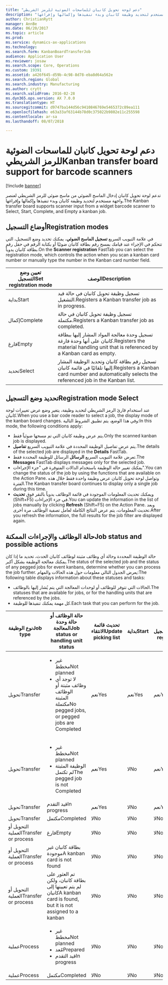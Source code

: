 ```yaml
---
title: "دعم لوحة تحويل كانبان للماسحات الضوئية للرمز الشريطي"
description: "تدعم لوحة تحويل كانبان‬ إدخال الماسح الضوئي من ماسح ضوئي للرمز الشريطي لعنصر واجهة مستخدم لتحديد وظيفة كانبان وبدء تنفيذها وإكمالها وإفراغها."
author: ChristianRytt
manager: AnnBe
ms.date: 06/20/2017
ms.topic: article
ms.prod: 
ms.service: dynamics-ax-applications
ms.technology: 
ms.search.form: KanbanBoardTransferJob
audience: Application User
ms.reviewer: josaw
ms.search.scope: Core, Operations
ms.custom: 19391
ms.assetid: a426f645-d59b-4c98-8d78-eba8d64a562e
ms.search.region: Global
ms.search.industry: Manufacturing
ms.author: crytt
ms.search.validFrom: 2016-02-28
ms.dyn365.ops.version: AX 7.0.0
ms.translationtype: HT
ms.sourcegitcommit: d9747ba144d56c9410846769e5465372c89ea111
ms.openlocfilehash: e63a33af63144b78d0c375022b9802e11c255598
ms.contentlocale: ar-sa
ms.lasthandoff: 08/07/2018

---
```


# <a name="kanban-transfer-board-support-for-barcode-scanners"></a><span data-ttu-id="11c39-103">دعم لوحة تحويل كانبان للماسحات الضوئية للرمز الشريطي</span><span class="sxs-lookup"><span data-stu-id="11c39-103">Kanban transfer board support for barcode scanners</span></span>

[!include [banner](../includes/banner.md)]

<span data-ttu-id="11c39-104">تدعم لوحة تحويل كانبان‬ إدخال الماسح الضوئي من ماسح ضوئي للرمز الشريطي لعنصر واجهة مستخدم لتحديد وظيفة كانبان وبدء تنفيذها وإكمالها وإفراغها.</span><span class="sxs-lookup"><span data-stu-id="11c39-104">The Kanban transfer board supports scanner input from a widget barcode scanner to Select, Start, Complete, and Empty a kanban job.</span></span>

<a name="registration-modes"></a><span data-ttu-id="11c39-105">أوضاع التسجيل</span><span class="sxs-lookup"><span data-stu-id="11c39-105">Registration modes</span></span>
------------------

<span data-ttu-id="11c39-106">في علامة التبويب السريع **تسجيل الماسح الضوئي**، يمكنك تحديد وضع التسجيل، التي تتحكم في الإجراء عند قيامك بمسح رقم بطاقة كانبان ضوئيًا أو بكتابة الرقم في حقل رقم بطاقة كانبان يدوياً.</span><span class="sxs-lookup"><span data-stu-id="11c39-106">On the **Scanner registration** FastTab you can select the registration mode, which controls the action when you scan a kanban card number or manually type the number in the Kanban card number field.</span></span>

| <span data-ttu-id="11c39-107">تعيين وضع التسجيل</span><span class="sxs-lookup"><span data-stu-id="11c39-107">Set registration mode</span></span> | <span data-ttu-id="11c39-108">الوصف</span><span class="sxs-lookup"><span data-stu-id="11c39-108">Description</span></span>                                                                                     |
|-----------------------|-------------------------------------------------------------------------------------------------|
| <span data-ttu-id="11c39-109">بداية</span><span class="sxs-lookup"><span data-stu-id="11c39-109">Start</span></span>                 | <span data-ttu-id="11c39-110">تسجيل وظيفة تحويل كانبان في حالة قيد التشغيل.</span><span class="sxs-lookup"><span data-stu-id="11c39-110">Registers a Kanban transfer job as in progress.</span></span>                                                 |
| <span data-ttu-id="11c39-111">إكمال</span><span class="sxs-lookup"><span data-stu-id="11c39-111">Complete</span></span>              | <span data-ttu-id="11c39-112">تسجيل وظيفة تحويل كانبان في حالة مكتملة.</span><span class="sxs-lookup"><span data-stu-id="11c39-112">Registers a Kanban transfer job as completed.</span></span>                                                   |
| <span data-ttu-id="11c39-113">فارغ</span><span class="sxs-lookup"><span data-stu-id="11c39-113">Empty</span></span>                 | <span data-ttu-id="11c39-114">تسجيل وحدة معالجة المواد المشار إليها ببطاقة كانبان على أنها وحدة فارغة.</span><span class="sxs-lookup"><span data-stu-id="11c39-114">Registers the material handling unit that is referenced by a Kanban card as empty.</span></span>              |
| <span data-ttu-id="11c39-115">تحديد</span><span class="sxs-lookup"><span data-stu-id="11c39-115">Select</span></span>                | <span data-ttu-id="11c39-116">تسجيل رقم بطاقة كانبان وتحديد الوظيفة المشار إليها تلقائيًا في قائمة كانبان.</span><span class="sxs-lookup"><span data-stu-id="11c39-116">Registers a Kanban card number and automatically selects the referenced job in the Kanban list.</span></span> |

 
<a name="registration-mode-select"></a><span data-ttu-id="11c39-117">تحديد وضع التسجيل</span><span class="sxs-lookup"><span data-stu-id="11c39-117">Registration mode Select</span></span>
------------------------

<span data-ttu-id="11c39-118">عند استخدام قارئ الرمز الشريطي لتحديد وظيفة، يتغير وضع عرض تغييرات لوحة كانبان.</span><span class="sxs-lookup"><span data-stu-id="11c39-118">When you use a bar code reader to select a job, the display mode of the kanban board changes.</span></span> <span data-ttu-id="11c39-119">وفي هذا الوضع، يتم تطبيق الشروط التالية:</span><span class="sxs-lookup"><span data-stu-id="11c39-119">In this mode, the following conditions apply:</span></span>

-   <span data-ttu-id="11c39-120">يتم عرض وظيفة كانبان التي تم مسحها ضوئياً فقط.</span><span class="sxs-lookup"><span data-stu-id="11c39-120">Only the scanned kanban job is displayed.</span></span>
-   <span data-ttu-id="11c39-121">يتم عرض تفاصيل الوظيفة المحددة في علامة التبويب السريع **تفاصيل**.</span><span class="sxs-lookup"><span data-stu-id="11c39-121">The details of the selected job are displayed in the **Details** FastTab.</span></span>
-   <span data-ttu-id="11c39-122">تعرض علامة التبويب السريع **الرسائل** الرسائل للوظيفة المحددة فقط.</span><span class="sxs-lookup"><span data-stu-id="11c39-122">The **Messages** FastTab displays messages only for the selected job.</span></span>
-   <span data-ttu-id="11c39-123">يمكنك تغيير حالة الوظيفة باستخدام الدالات المتوفرة في "جزء الإجراءات".</span><span class="sxs-lookup"><span data-stu-id="11c39-123">You can change the status of the job by using the functions that are available on the Action Pane.</span></span> <span data-ttu-id="11c39-124">وتواصل لوحة تحويل كانبان عرض وظيفة واحدة فقط خلال هذه الفترة.</span><span class="sxs-lookup"><span data-stu-id="11c39-124">The Kanban transfer board continues to display only a single job during this time.</span></span>
-   <span data-ttu-id="11c39-125">ويمكنك تحديث المعلومات الموجودة في قائمة الوظائف يدوياً بالنقر فوق **تحديث** ‏(Shift+F5) في جزء الإجراءات.</span><span class="sxs-lookup"><span data-stu-id="11c39-125">You can update the information in the list of jobs manually by clicking **Refresh** (Shift+F5) on the Action Pane.</span></span> <span data-ttu-id="11c39-126">وبعد تحديث المعلومات، يتم عرض النتائج الكاملة لعامل تصفية الوظائف مرة أخرى.</span><span class="sxs-lookup"><span data-stu-id="11c39-126">After you refresh the information, the full results for the job filter are displayed again.</span></span>

## <a name="job-status-and-possible-actions"></a><span data-ttu-id="11c39-127">حالة الوظائف والإجراءات الممكنة</span><span class="sxs-lookup"><span data-stu-id="11c39-127">Job status and possible actions</span></span>
<span data-ttu-id="11c39-128">حالة الوظيفة المحددة وحالة أي وظائف مثبتة لوظائف كانبان الحدث، تحديد ما إذا كان يمكنك معالجة الوظيفة بشكل أكبر.</span><span class="sxs-lookup"><span data-stu-id="11c39-128">The status of the selected job and the status of any pegged jobs for event kanbans, determine whether you can process the job further.</span></span> <span data-ttu-id="11c39-129">يعرض الجدول التالي معلومات حول هذه الحالات والمهام:</span><span class="sxs-lookup"><span data-stu-id="11c39-129">The following table displays information about these statuses and tasks:</span></span>
-   <span data-ttu-id="11c39-130">الحالات التي تتوفر للوظائف أو لوحدات المعالجة التي يتم يُشار إليها بالوظائف.</span><span class="sxs-lookup"><span data-stu-id="11c39-130">The statuses that are available for jobs, or for the handling units that are referenced by the jobs.</span></span>
-   <span data-ttu-id="11c39-131">كل مهمة يمكنك تنفيذها للوظيفة.</span><span class="sxs-lookup"><span data-stu-id="11c39-131">Each task that you can perform for the job.</span></span>

<table>
<colgroup>
<col width="12%" />
<col width="12%" />
<col width="12%" />
<col width="12%" />
<col width="12%" />
<col width="12%" />
<col width="12%" />
<col width="12%" />
</colgroup>
<thead>
<tr class="header">
<th><span data-ttu-id="11c39-132">نوع الوظيفة</span><span class="sxs-lookup"><span data-stu-id="11c39-132">Job type</span></span></th>
<th><span data-ttu-id="11c39-133">حالة الوظائف أو حالة وحدة المعالجة</span><span class="sxs-lookup"><span data-stu-id="11c39-133">Job status or handling unit status</span></span></th>
<th><span data-ttu-id="11c39-134">تحديث قائمة الانتقاء</span><span class="sxs-lookup"><span data-stu-id="11c39-134">Update picking list</span></span></th>
<th><span data-ttu-id="11c39-135">بداية</span><span class="sxs-lookup"><span data-stu-id="11c39-135">Start</span></span></th>
<th><span data-ttu-id="11c39-136">تحديث التسجيل</span><span class="sxs-lookup"><span data-stu-id="11c39-136">Update registration</span></span></th>
<th><span data-ttu-id="11c39-137">إكمال</span><span class="sxs-lookup"><span data-stu-id="11c39-137">Complete</span></span></th>
<th><span data-ttu-id="11c39-138">فارغ</span><span class="sxs-lookup"><span data-stu-id="11c39-138">Empty</span></span></th>
<th><span data-ttu-id="11c39-139">إنشاء كانبان للأحداث</span><span class="sxs-lookup"><span data-stu-id="11c39-139">Create event kanbans</span></span></th>
</tr>
</thead>
<tbody>
<tr class="odd">
<td><span data-ttu-id="11c39-140">تحويل</span><span class="sxs-lookup"><span data-stu-id="11c39-140">Transfer</span></span></td>
<td><ul>
<li><span data-ttu-id="11c39-141">غير مخطط</span><span class="sxs-lookup"><span data-stu-id="11c39-141">Not planned</span></span></li>
<li><span data-ttu-id="11c39-142">لا توجد أي وظائف مثبتة أو الوظائف المثبتة مكتملة</span><span class="sxs-lookup"><span data-stu-id="11c39-142">No pegged jobs, or pegged jobs are Completed</span></span></li>
</ul></td>
<td><span data-ttu-id="11c39-143">نعم</span><span class="sxs-lookup"><span data-stu-id="11c39-143">Yes</span></span></td>
<td><span data-ttu-id="11c39-144">نعم</span><span class="sxs-lookup"><span data-stu-id="11c39-144">Yes</span></span></td>
<td><span data-ttu-id="11c39-145">نعم</span><span class="sxs-lookup"><span data-stu-id="11c39-145">Yes</span></span></td>
<td><span data-ttu-id="11c39-146">نعم</span><span class="sxs-lookup"><span data-stu-id="11c39-146">Yes</span></span></td>
<td><span data-ttu-id="11c39-147">لا</span><span class="sxs-lookup"><span data-stu-id="11c39-147">No</span></span></td>
<td><span data-ttu-id="11c39-148">نعم</span><span class="sxs-lookup"><span data-stu-id="11c39-148">Yes</span></span></td>
</tr>
<tr class="even">
<td><span data-ttu-id="11c39-149">تحويل</span><span class="sxs-lookup"><span data-stu-id="11c39-149">Transfer</span></span></td>
<td><ul>
<li><span data-ttu-id="11c39-150">غير مخطط</span><span class="sxs-lookup"><span data-stu-id="11c39-150">Not planned</span></span></li>
<li><span data-ttu-id="11c39-151">الوظيفة المثبتة لم تكتمل</span><span class="sxs-lookup"><span data-stu-id="11c39-151">The pegged job is not Completed</span></span></li>
</ul></td>
<td><span data-ttu-id="11c39-152">نعم</span><span class="sxs-lookup"><span data-stu-id="11c39-152">Yes</span></span></td>
<td><span data-ttu-id="11c39-153">لا</span><span class="sxs-lookup"><span data-stu-id="11c39-153">No</span></span></td>
<td><span data-ttu-id="11c39-154">نعم</span><span class="sxs-lookup"><span data-stu-id="11c39-154">Yes</span></span></td>
<td><span data-ttu-id="11c39-155">لا</span><span class="sxs-lookup"><span data-stu-id="11c39-155">No</span></span></td>
<td><span data-ttu-id="11c39-156">لا</span><span class="sxs-lookup"><span data-stu-id="11c39-156">No</span></span></td>
<td><span data-ttu-id="11c39-157">لا</span><span class="sxs-lookup"><span data-stu-id="11c39-157">No</span></span></td>
</tr>
<tr class="odd">
<td><span data-ttu-id="11c39-158">تحويل</span><span class="sxs-lookup"><span data-stu-id="11c39-158">Transfer</span></span></td>
<td><span data-ttu-id="11c39-159">قيد التقدم</span><span class="sxs-lookup"><span data-stu-id="11c39-159">In progress</span></span></td>
<td><span data-ttu-id="11c39-160">نعم</span><span class="sxs-lookup"><span data-stu-id="11c39-160">Yes</span></span></td>
<td><span data-ttu-id="11c39-161">لا</span><span class="sxs-lookup"><span data-stu-id="11c39-161">No</span></span></td>
<td><span data-ttu-id="11c39-162">نعم</span><span class="sxs-lookup"><span data-stu-id="11c39-162">Yes</span></span></td>
<td><span data-ttu-id="11c39-163">نعم</span><span class="sxs-lookup"><span data-stu-id="11c39-163">Yes</span></span></td>
<td><span data-ttu-id="11c39-164">لا</span><span class="sxs-lookup"><span data-stu-id="11c39-164">No</span></span></td>
<td><span data-ttu-id="11c39-165">لا</span><span class="sxs-lookup"><span data-stu-id="11c39-165">No</span></span></td>
</tr>
<tr class="even">
<td><span data-ttu-id="11c39-166">تحويل</span><span class="sxs-lookup"><span data-stu-id="11c39-166">Transfer</span></span></td>
<td><span data-ttu-id="11c39-167">‏‏‏‏مكتمل</span><span class="sxs-lookup"><span data-stu-id="11c39-167">Completed</span></span></td>
<td><span data-ttu-id="11c39-168">لا</span><span class="sxs-lookup"><span data-stu-id="11c39-168">No</span></span></td>
<td><span data-ttu-id="11c39-169">لا</span><span class="sxs-lookup"><span data-stu-id="11c39-169">No</span></span></td>
<td><span data-ttu-id="11c39-170">لا</span><span class="sxs-lookup"><span data-stu-id="11c39-170">No</span></span></td>
<td><span data-ttu-id="11c39-171">لا</span><span class="sxs-lookup"><span data-stu-id="11c39-171">No</span></span></td>
<td><span data-ttu-id="11c39-172">نعم</span><span class="sxs-lookup"><span data-stu-id="11c39-172">Yes</span></span></td>
<td><span data-ttu-id="11c39-173">لا</span><span class="sxs-lookup"><span data-stu-id="11c39-173">No</span></span></td>
</tr>
<tr class="odd">
<td><span data-ttu-id="11c39-174">التحويل أو العملية</span><span class="sxs-lookup"><span data-stu-id="11c39-174">Transfer or process</span></span></td>
<td><span data-ttu-id="11c39-175">فارغ</span><span class="sxs-lookup"><span data-stu-id="11c39-175">Empty</span></span></td>
<td><span data-ttu-id="11c39-176">لا</span><span class="sxs-lookup"><span data-stu-id="11c39-176">No</span></span></td>
<td><span data-ttu-id="11c39-177">لا</span><span class="sxs-lookup"><span data-stu-id="11c39-177">No</span></span></td>
<td><span data-ttu-id="11c39-178">لا</span><span class="sxs-lookup"><span data-stu-id="11c39-178">No</span></span></td>
<td><span data-ttu-id="11c39-179">لا</span><span class="sxs-lookup"><span data-stu-id="11c39-179">No</span></span></td>
<td><span data-ttu-id="11c39-180">لا</span><span class="sxs-lookup"><span data-stu-id="11c39-180">No</span></span></td>
<td><span data-ttu-id="11c39-181">لا</span><span class="sxs-lookup"><span data-stu-id="11c39-181">No</span></span></td>
</tr>
<tr class="even">
<td><span data-ttu-id="11c39-182">التحويل أو العملية</span><span class="sxs-lookup"><span data-stu-id="11c39-182">Transfer or process</span></span></td>
<td><span data-ttu-id="11c39-183">بطاقة كانبان غير موجودة</span><span class="sxs-lookup"><span data-stu-id="11c39-183">A kanban card is not found</span></span></td>
<td><span data-ttu-id="11c39-184">لا</span><span class="sxs-lookup"><span data-stu-id="11c39-184">No</span></span></td>
<td><span data-ttu-id="11c39-185">لا</span><span class="sxs-lookup"><span data-stu-id="11c39-185">No</span></span></td>
<td><span data-ttu-id="11c39-186">لا</span><span class="sxs-lookup"><span data-stu-id="11c39-186">No</span></span></td>
<td><span data-ttu-id="11c39-187">لا</span><span class="sxs-lookup"><span data-stu-id="11c39-187">No</span></span></td>
<td><span data-ttu-id="11c39-188">لا</span><span class="sxs-lookup"><span data-stu-id="11c39-188">No</span></span></td>
<td><span data-ttu-id="11c39-189">لا</span><span class="sxs-lookup"><span data-stu-id="11c39-189">No</span></span></td>
</tr>
<tr class="odd">
<td><span data-ttu-id="11c39-190">التحويل أو العملية</span><span class="sxs-lookup"><span data-stu-id="11c39-190">Transfer or process</span></span></td>
<td><span data-ttu-id="11c39-191">تم العثور على بطاقة كانبان، ولكن لم يتم تعيينها إلى كانبان</span><span class="sxs-lookup"><span data-stu-id="11c39-191">A kanban card is found, but it is not assigned to a kanban</span></span></td>
<td><span data-ttu-id="11c39-192">لا</span><span class="sxs-lookup"><span data-stu-id="11c39-192">No</span></span></td>
<td><span data-ttu-id="11c39-193">لا</span><span class="sxs-lookup"><span data-stu-id="11c39-193">No</span></span></td>
<td><span data-ttu-id="11c39-194">لا</span><span class="sxs-lookup"><span data-stu-id="11c39-194">No</span></span></td>
<td><span data-ttu-id="11c39-195">لا</span><span class="sxs-lookup"><span data-stu-id="11c39-195">No</span></span></td>
<td><span data-ttu-id="11c39-196">لا</span><span class="sxs-lookup"><span data-stu-id="11c39-196">No</span></span></td>
<td><span data-ttu-id="11c39-197">لا</span><span class="sxs-lookup"><span data-stu-id="11c39-197">No</span></span></td>
</tr>
<tr class="even">
<td><span data-ttu-id="11c39-198">عملية</span><span class="sxs-lookup"><span data-stu-id="11c39-198">Process</span></span></td>
<td><ul>
<li><span data-ttu-id="11c39-199">غير مخطط</span><span class="sxs-lookup"><span data-stu-id="11c39-199">Not planned</span></span></li>
<li><span data-ttu-id="11c39-200">مُعد</span><span class="sxs-lookup"><span data-stu-id="11c39-200">Prepared</span></span></li>
<li><span data-ttu-id="11c39-201">قيد التقدم</span><span class="sxs-lookup"><span data-stu-id="11c39-201">In progress</span></span></li>
</ul></td>
<td><span data-ttu-id="11c39-202">لا</span><span class="sxs-lookup"><span data-stu-id="11c39-202">No</span></span></td>
<td><span data-ttu-id="11c39-203">لا</span><span class="sxs-lookup"><span data-stu-id="11c39-203">No</span></span></td>
<td><span data-ttu-id="11c39-204">لا</span><span class="sxs-lookup"><span data-stu-id="11c39-204">No</span></span></td>
<td><span data-ttu-id="11c39-205">لا</span><span class="sxs-lookup"><span data-stu-id="11c39-205">No</span></span></td>
<td><span data-ttu-id="11c39-206">لا</span><span class="sxs-lookup"><span data-stu-id="11c39-206">No</span></span></td>
<td><span data-ttu-id="11c39-207">لا</span><span class="sxs-lookup"><span data-stu-id="11c39-207">No</span></span></td>
</tr>
<tr class="odd">
<td><span data-ttu-id="11c39-208">عملية</span><span class="sxs-lookup"><span data-stu-id="11c39-208">Process</span></span></td>
<td><span data-ttu-id="11c39-209">‏‏‏‏مكتمل</span><span class="sxs-lookup"><span data-stu-id="11c39-209">Completed</span></span></td>
<td><span data-ttu-id="11c39-210">لا</span><span class="sxs-lookup"><span data-stu-id="11c39-210">No</span></span></td>
<td><span data-ttu-id="11c39-211">لا</span><span class="sxs-lookup"><span data-stu-id="11c39-211">No</span></span></td>
<td><span data-ttu-id="11c39-212">لا</span><span class="sxs-lookup"><span data-stu-id="11c39-212">No</span></span></td>
<td><span data-ttu-id="11c39-213">لا</span><span class="sxs-lookup"><span data-stu-id="11c39-213">No</span></span></td>
<td><span data-ttu-id="11c39-214">لا</span><span class="sxs-lookup"><span data-stu-id="11c39-214">No</span></span></td>
<td><span data-ttu-id="11c39-215">لا</span><span class="sxs-lookup"><span data-stu-id="11c39-215">No</span></span></td>
</tr>
</tbody>
</table>






